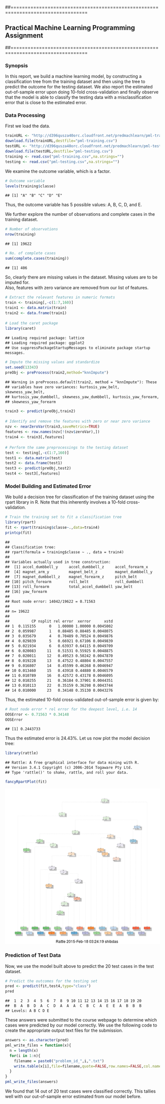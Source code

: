##=================================================================================
## Practical Machine Learning Programming Assignment
##=================================================================================

### Synopsis

In this report, we build a machine learning model, by constructing a classification 
tree from the training dataset and then using the tree to predict the outcome for 
the testing dataset. We also report the estimated out-of-sample error upon doing 
10-fold cross-validation and finally observe that the model is able to classify 
the testing data with a misclassification error that is close to the estimated error.

### Data Processing

First we load the data.


```r
trainURL <- "http://d396qusza40orc.cloudfront.net/predmachlearn/pml-training.csv"
download.file(trainURL,destfile="pml-training.csv")
testURL <- "http://d396qusza40orc.cloudfront.net/predmachlearn/pml-testing.csv"
download.file(testURL,destfile="pml-testing.csv")
training <- read.csv("pml-training.csv",na.strings="")
testing <- read.csv("pml-testing.csv",na.strings="")
```

We examine the outcome variable, which is a factor.


```r
# Outcome variable
levels(training$classe)
```

```
## [1] "A" "B" "C" "D" "E"
```

Thus, the outcome variable has 5 possible values: A, B, C, D, and E.

We further explore the number of observations and complete cases in the 
training dataset.


```r
# Number of observations
nrow(training)
```

```
## [1] 19622
```

```r
# No. of complete cases
sum(complete.cases(training))
```

```
## [1] 406
```

So, clearly there are missing values in the dataset. Missing values are to be imputed for.  
Also, features with zero variance are removed from our list of features.


```r
# Extract the relevant features in numeric formats
train <- training[,-c(1:7,160)]
train1 <- data.matrix(train)
train2 <- data.frame(train1)

# Load the caret package
library(caret)
```

```
## Loading required package: lattice
## Loading required package: ggplot2
## Use suppressPackageStartupMessages to eliminate package startup messages.
```

```r
# Impute the missing values and standardize
set.seed(13343)
preObj <- preProcess(train2,method="knnImpute")
```

```
## Warning in preProcess.default(train2, method = "knnImpute"): These
## variables have zero variances: kurtosis_yaw_belt, skewness_yaw_belt,
## kurtosis_yaw_dumbbell, skewness_yaw_dumbbell, kurtosis_yaw_forearm,
## skewness_yaw_forearm
```

```r
train3 <- predict(preObj,train2)

# Identify and remove the features with zero or near zero variance
nzv <- nearZeroVar(train3,saveMetrics=TRUE)
features <- row.names(nzv[!(nzv$zeroVar),])
train4 <- train3[,features]

# Perform the same preprocessings to the testing dataset
test <- testing[,-c(1:7,160)]
test1 <- data.matrix(test)
test2 <- data.frame(test1)
test3 <- predict(preObj,test2)
test4 <- test3[,features]
```

### Model Building and Estimated Error

We build a decision tree for classification of the training dataset using 
the rpart library in R. Note that this inherently involves a 10-fold 
cross-validation.


```r
# Train the training set to fit a classification tree
library(rpart)
fit <- rpart(training$classe~.,data=train4)
printcp(fit)
```

```
## 
## Classification tree:
## rpart(formula = training$classe ~ ., data = train4)
## 
## Variables actually used in tree construction:
##  [1] accel_dumbbell_y     accel_dumbbell_z     accel_forearm_x     
##  [4] magnet_arm_y         magnet_belt_z        magnet_dumbbell_y   
##  [7] magnet_dumbbell_z    magnet_forearm_z     pitch_belt          
## [10] pitch_forearm        roll_belt            roll_dumbbell       
## [13] roll_forearm         total_accel_dumbbell yaw_belt            
## [16] yaw_forearm         
## 
## Root node error: 14042/19622 = 0.71563
## 
## n= 19622 
## 
##          CP nsplit rel error  xerror      xstd
## 1  0.115155      0   1.00000 1.00000 0.0045002
## 2  0.059987      1   0.88485 0.88485 0.0048075
## 3  0.035679      4   0.70489 0.70524 0.0049876
## 4  0.029839      5   0.66921 0.67106 0.0049839
## 5  0.021934      6   0.63937 0.64115 0.0049709
## 6  0.020083     11   0.51531 0.55925 0.0048875
## 7  0.020011     12   0.49523 0.50242 0.0047870
## 8  0.019228     13   0.47522 0.48804 0.0047557
## 9  0.016807     14   0.45599 0.46268 0.0046947
## 10 0.013460     15   0.43918 0.44880 0.0046579
## 11 0.010789     16   0.42572 0.43178 0.0046095
## 12 0.010255     21   0.36184 0.37901 0.0044351
## 13 0.010113     22   0.35159 0.36298 0.0043744
## 14 0.010000     23   0.34148 0.35130 0.0043276
```

Thus, the estimated 10-fold cross-validated out-of-sample error is given by:


```r
# Root node error * rel error for the deepest level, i.e. 14
OOSError <- 0.71563 * 0.34148
OOSError
```

```
## [1] 0.2443733
```

Thus the estimated error is 24.43%. Let us now plot the model decision tree:


```r
library(rattle)
```

```
## Rattle: A free graphical interface for data mining with R.
## Version 3.4.1 Copyright (c) 2006-2014 Togaware Pty Ltd.
## Type 'rattle()' to shake, rattle, and roll your data.
```

```r
fancyRpartPlot(fit)
```

![plot of chunk plotTree](figure/plotTree-1.png) 

### Prediction of Test Data

Now, we use the model built above to predict the 20 test cases in the test 
dataset.


```r
# Predict the outcomes for the testing set
pred <- predict(fit,test4,type="class")
pred
```

```
##  1  2  3  4  5  6  7  8  9 10 11 12 13 14 15 16 17 18 19 20 
##  B  A  B  D  A  C  D  A  A  A  C  B  C  A  E  E  A  B  B  B 
## Levels: A B C D E
```

These answers were submitted to the course webpage to determine which cases 
were predicted by our model correctly. We use the following code to create 
the appropriate output text files for the submission.


```r
answers <- as.character(pred)
pml_write_files = function(x){
  n = length(x)
  for(i in 1:n){
    filename = paste0("problem_id_",i,".txt")
    write.table(x[i],file=filename,quote=FALSE,row.names=FALSE,col.names=FALSE)
  }
}
pml_write_files(answers)
```

We found that 14 out of 20 test cases were classified correctly. This tallies 
well with our out-of-sample error estimated from our model before.
